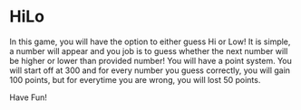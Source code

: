# HiLo

In this game, you will have the option to either guess Hi or Low! It is simple, a number will appear and you job is to guess whether the next number will be higher or lower than provided number! You will have a point system. You will start off at 300 and for every number you guess correctly, you will gain 100 points, but for everytime you are wrong, you will lost 50 points.

Have Fun!
